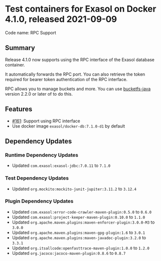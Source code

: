 # Test containers for Exasol on Docker 4.1.0, released 2021-09-09

Code name: RPC Support

## Summary

Release 4.1.0 now supports using the RPC interface of the Exasol database container.

It automatically forwards the RPC port. You can also retrieve the token required for bearer token authentication of the RPC interface.

RPC allows you to manage buckets and more. You can use [bucketfs-java](https://github.com/exasol/bucketfs-java) version 2.2.0 or later of to do this.

## Features

* [#161](https://github.com/exasol/exasol-testcontainers/issues/161): Support using RPC interface
* Use docker image `exasol/docker-db:7.1.0-d1` by default

## Dependency Updates

### Runtime Dependency Updates

* Updated `com.exasol:exasol-jdbc:7.0.11` to `7.1.0`

### Test Dependency Updates

* Updated `org.mockito:mockito-junit-jupiter:3.11.2` to `3.12.4`

### Plugin Dependency Updates

* Updated `com.exasol:error-code-crawler-maven-plugin:0.5.0` to `0.6.0`
* Updated `com.exasol:project-keeper-maven-plugin:0.10.0` to `1.1.0`
* Updated `org.apache.maven.plugins:maven-enforcer-plugin:3.0.0-M3` to `3.0.0`
* Updated `org.apache.maven.plugins:maven-gpg-plugin:1.6` to `3.0.1`
* Updated `org.apache.maven.plugins:maven-javadoc-plugin:3.2.0` to `3.3.1`
* Updated `org.itsallcode:openfasttrace-maven-plugin:1.0.0` to `1.2.0`
* Updated `org.jacoco:jacoco-maven-plugin:0.8.6` to `0.8.7`
